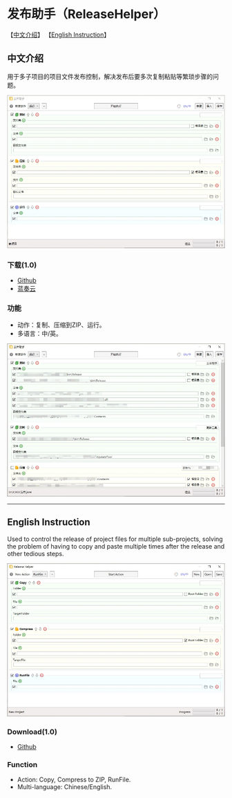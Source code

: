 # 发布助手（ReleaseHelper）

【[中文介绍](https://github.com/tp1415926535/ReleaseHelper#%E4%B8%AD%E6%96%87%E4%BB%8B%E7%BB%8D)】 【[English Instruction](https://github.com/tp1415926535/ReleaseHelper#english-instruction)】    

## 中文介绍

用于多子项目的项目文件发布控制，解决发布后要多次复制粘贴等繁琐步骤的问题。   

![图](https://github.com/tp1415926535/ReleaseHelper/blob/main/%E6%88%AA%E5%9B%BE/%E5%8F%91%E5%B8%83%E5%8A%A9%E6%89%8B1.jpg)   


### 下载(1.0)   
* [Github](https://github.com/tp1415926535/ReleaseHelper/raw/main/%E5%8F%91%E5%B8%83%E5%8A%A9%E6%89%8B%EF%BC%88ReleaseHelper%EF%BC%89v1.0.rar)   
* [蓝奏云](https://wwp.lanzouw.com/ifmX707qma7i)

### 功能
* 动作：复制、压缩到ZIP、运行。   
* 多语言：中/英。   


![图](https://github.com/tp1415926535/ReleaseHelper/blob/main/%E6%88%AA%E5%9B%BE/%E5%8F%91%E5%B8%83%E5%8A%A9%E6%89%8B3.jpg)     

---

## English Instruction
  
Used to control the release of project files for multiple sub-projects, solving the problem of having to copy and paste multiple times after the release and other tedious steps.   

![图](https://github.com/tp1415926535/ReleaseHelper/blob/main/%E6%88%AA%E5%9B%BE/%E5%8F%91%E5%B8%83%E5%8A%A9%E6%89%8B2.jpg)    

### Download(1.0)   
* [Github](https://github.com/tp1415926535/ReleaseHelper/raw/main/%E5%8F%91%E5%B8%83%E5%8A%A9%E6%89%8B%EF%BC%88ReleaseHelper%EF%BC%89v1.0.rar)

### Function
* Action: Copy, Compress to ZIP, RunFile.   
* Multi-language: Chinese/English.   


